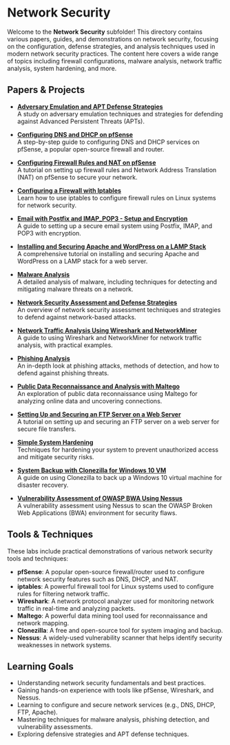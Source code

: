 # Network Security

Welcome to the **Network Security** subfolder! This directory contains various papers, guides, and demonstrations on network security, focusing on the configuration, defense strategies, and analysis techniques used in modern network security practices. The content here covers a wide range of topics including firewall configurations, malware analysis, network traffic analysis, system hardening, and more.

## Papers & Projects

- **[Adversary Emulation and APT Defense Strategies](./Adversary%20Emulation%20and%20APT%20Defense%20Strategies.pdf)**  
  A study on adversary emulation techniques and strategies for defending against Advanced Persistent Threats (APTs).

- **[Configuring DNS and DHCP on pfSense](./Configuring%20DNS%20and%20DHCP%20on%20pfSense.pdf)**  
  A step-by-step guide to configuring DNS and DHCP services on pfSense, a popular open-source firewall and router.

- **[Configuring Firewall Rules and NAT on pfSense](./Configuring%20Firewall%20Rules%20and%20NAT%20on%20pfSense.pdf)**  
  A tutorial on setting up firewall rules and Network Address Translation (NAT) on pfSense to secure your network.

- **[Configuring a Firewall with Iptables](./Configuring%20a%20Firewall%20with%20Iptables.pdf)**  
  Learn how to use iptables to configure firewall rules on Linux systems for network security.

- **[Email with Postfix and IMAP_POP3 - Setup and Encryption](./Email%20with%20Postfix%20and%20IMAP_POP3%20-%20Setup%20and%20Encryption.pdf)**  
  A guide to setting up a secure email system using Postfix, IMAP, and POP3 with encryption.

- **[Installing and Securing Apache and WordPress on a LAMP Stack](./Installing%20and%20Securing%20Apache%20and%20WordPress%20on%20a%20LAMP%20Stack.pdf)**  
  A comprehensive tutorial on installing and securing Apache and WordPress on a LAMP stack for a web server.

- **[Malware Analysis](./Malware%20Analysis.pdf)**  
  A detailed analysis of malware, including techniques for detecting and mitigating malware threats on a network.

- **[Network Security Assessment and Defense Strategies](./Network%20Security%20Assessment%20and%20Defense%20Strategies.pdf)**  
  An overview of network security assessment techniques and strategies to defend against network-based attacks.

- **[Network Traffic Analysis Using Wireshark and NetworkMiner](./Network%20Traffic%20Analysis%20Using%20Wireshark%20and%20NetworkMiner.pdf)**  
  A guide to using Wireshark and NetworkMiner for network traffic analysis, with practical examples.

- **[Phishing Analysis](./Phishing%20Analysis.pdf)**  
  An in-depth look at phishing attacks, methods of detection, and how to defend against phishing threats.

- **[Public Data Reconnaissance and Analysis with Maltego](./Public%20Data%20Reconnaissance%20and%20Analysis%20with%20Maltego.pdf)**  
  An exploration of public data reconnaissance using Maltego for analyzing online data and uncovering connections.

- **[Setting Up and Securing an FTP Server on a Web Server](./Setting%20Up%20and%20Securing%20an%20FTP%20Server%20on%20a%20Web%20Server.pdf)**  
  A tutorial on setting up and securing an FTP server on a web server for secure file transfers.

- **[Simple System Hardening](./Simple%20System%20Hardening.pdf)**  
  Techniques for hardening your system to prevent unauthorized access and mitigate security risks.

- **[System Backup with Clonezilla for Windows 10 VM](./System%20Backup%20with%20Clonezilla%20for%20Windows%2010%20VM.pdf)**  
  A guide on using Clonezilla to back up a Windows 10 virtual machine for disaster recovery.

- **[Vulnerability Assessment of OWASP BWA Using Nessus](./Vulnerability%20Assessment%20of%20OWASP%20BWA%20Using%20Nessus.pdf)**  
  A vulnerability assessment using Nessus to scan the OWASP Broken Web Applications (BWA) environment for security flaws.

## Tools & Techniques

These labs include practical demonstrations of various network security tools and techniques:

- **pfSense**: A popular open-source firewall/router used to configure network security features such as DNS, DHCP, and NAT.
- **iptables**: A powerful firewall tool for Linux systems used to configure rules for filtering network traffic.
- **Wireshark**: A network protocol analyzer used for monitoring network traffic in real-time and analyzing packets.
- **Maltego**: A powerful data mining tool used for reconnaissance and network mapping.
- **Clonezilla**: A free and open-source tool for system imaging and backup.
- **Nessus**: A widely-used vulnerability scanner that helps identify security weaknesses in network systems.

## Learning Goals

- Understanding network security fundamentals and best practices.
- Gaining hands-on experience with tools like pfSense, Wireshark, and Nessus.
- Learning to configure and secure network services (e.g., DNS, DHCP, FTP, Apache).
- Mastering techniques for malware analysis, phishing detection, and vulnerability assessments.
- Exploring defensive strategies and APT defense techniques.

